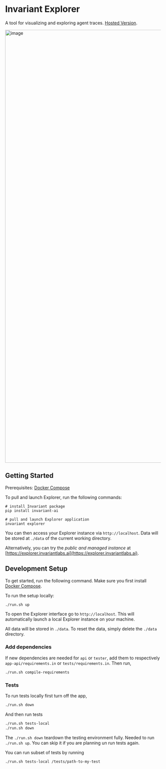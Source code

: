 # Invariant Explorer

A tool for visualizing and exploring agent traces. [Hosted Version](https://explorer.invariantlabs.ai).

<img width="1396" alt="image" src="https://github.com/user-attachments/assets/91829aa5-8385-4c3e-9bff-1d8d7a8202ae" />

## Getting Started

Prerequisites: [Docker Compose](https://docs.docker.com/compose/install/)

To pull and launch Explorer, run the following commands:

```
# install Invariant package 
pip install invariant-ai

# pull and launch Explorer application
invariant explorer
```
You can then access your Explorer instance via `http://localhost`. Data will be stored at `./data` of the current working directory.

Alternatively, you can try the _public and managed instance_ at [https://explorer.invariantlabs.ai](https://explorer.invariantlabs.ai).

## Development Setup

To get started, run the following command. Make sure you first install [Docker Compose](https://docs.docker.com/compose/install/).

To run the setup locally:
```bash
./run.sh up
```
To open the Explorer interface go to `http://localhost`.
This will automatically launch a local Explorer instance on your machine.

All data will be stored in `./data`. To reset the data, simply delete the `./data` directory.

### Add dependencies
If new dependencies are needed for `api` or `tester`, add them to respectively `app-api/requirements.in` or `tests/requirements.in`. Then run,
```bash
./run.sh compile-requirements
```

### Tests
To run tests locally first turn off the app,
```bash
./run.sh down
```
And then run tests
```bash
./run.sh tests-local
./run.sh down
```
The `./run.sh down` teardown the testing environment fully. Needed to run `./run.sh up`. You can skip it if you are planning un run tests again.

You can run subset of tests by running
```
./run.sh tests-local /tests/path-to-my-test
```
